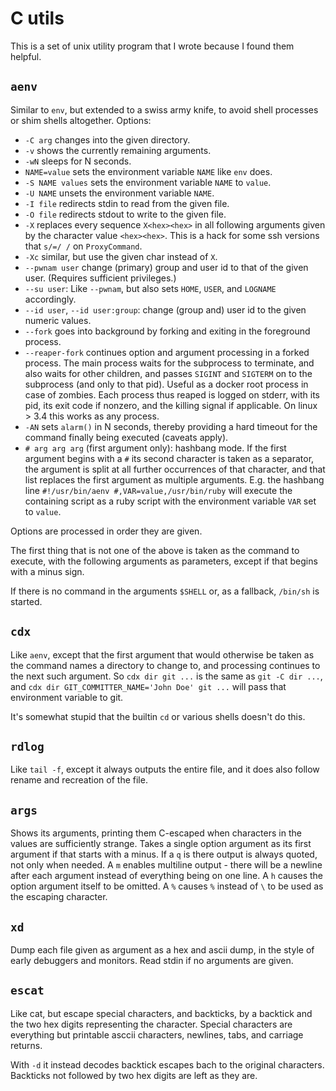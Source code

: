 # C utils

This is a set of unix utility program that I wrote because I found them helpful.

## `aenv`

Similar to `env`, but extended to a swiss army knife,
to avoid shell processes or shim shells altogether. Options:

* `-C arg` changes into the given directory.
* `-v` shows the currently remaining arguments.
* `-wN` sleeps for N seconds.
* `NAME=value` sets the environment variable `NAME` like `env` does.
* `-S NAME values` sets the environment variable `NAME` to `value`.
* `-U NAME` unsets the environment variable `NAME`.
* `-I file` redirects stdin to read from the given file.
* `-O file` redirects stdout to write to the given file.
* `-X` replaces every sequence `X<hex><hex>` in all following
  arguments given by the character value `<hex><hex>`. This is
  a hack for some ssh versions that `s/=/ /` on `ProxyCommand`.
* `-Xc` similar, but use the given char instead of `X`.
* `--pwnam user` change (primary) group and user id to that of
  the given user. (Requires sufficient privileges.)
* `--su user`: Like `--pwnam`, but also sets `HOME`, `USER`,
  and `LOGNAME` accordingly.
* `--id user`, `--id user:group`: change (group and) user id
  to the given numeric values.
* `--fork` goes into background by forking and exiting in the
  foreground process.
* `--reaper-fork` continues option and argument processing in a
  forked process. The main process waits for the subprocess to
  terminate, and also waits for other children, and passes
  `SIGINT` and `SIGTERM` on to the subprocess (and only to
  that pid). Useful as a docker root process in case of zombies.
  Each process thus reaped is logged on stderr, with its pid,
  its exit code if nonzero, and the killing signal if applicable.
  On linux > 3.4 this works as any process.
* `-AN` sets `alarm()` in N seconds, thereby providing a hard
  timeout for the command finally being executed (caveats apply).
* `# arg arg arg` (first argument only): hashbang mode. If the first
  argument begins with a `#` its second character is taken as a
  separator, the argument is split at all further occurrences of
  that character, and that list replaces the first argument as
  multiple arguments. E.g. the hashbang line `#!/usr/bin/aenv
  #,VAR=value,/usr/bin/ruby` will execute the containing script
  as a ruby script with the environment variable `VAR` set to
  `value`.

Options are processed in order they are given.

The first thing that is not one of the above is taken as the command
to execute, with the following arguments as parameters, except if
that begins with a minus sign.

If there is no command in the arguments `$SHELL` or, as a fallback,
`/bin/sh` is started.

## `cdx`

Like `aenv`, except that the first argument that would otherwise be
taken as the command names a directory to change to, and processing
continues to the next such argument. So `cdx dir git ...` is the
same as `git -C dir ...`, and `cdx dir GIT_COMMITTER_NAME='John Doe' git ...`
will pass that environment variable to git.

It's somewhat stupid that the builtin `cd` or various shells doesn't do this.

## `rdlog`

Like `tail -f`, except it always outputs the entire file, and it does also follow
rename and recreation of the file.

## `args`

Shows its arguments, printing them C-escaped when characters in the values
are sufficiently strange. Takes a single option argument as its first
argument if that starts with a minus. If a `q` is there output is always
quoted, not only when needed. A `m` enables multiline output - there
will be a newline after each argument instead of everything being on
one line. A `h` causes the option argument itself to be omitted.
A `%` causes `%` instead of `\` to be used as the escaping character.

## `xd`

Dump each file given as argument as a hex and ascii dump, in the style
of early debuggers and monitors. Read stdin if no arguments are given.

## `escat`

Like cat, but escape special characters, and backticks, by a backtick
and the two hex digits representing the character. Special characters
are everything but printable asccii characters, newlines, tabs, and
carriage returns.

With `-d` it instead decodes backtick escapes bach to the original
characters. Backticks not followed by two hex digits are left as
they are.
